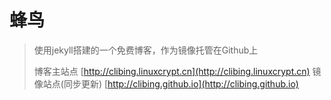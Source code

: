 # 蜂鸟


> 使用jekyll搭建的一个免费博客，作为镜像托管在Github上
>
> 博客主站点 [http://clibing.linuxcrypt.cn](http://clibing.linuxcrypt.cn) 镜像站点(同步更新) [http://clibing.github.io](http://clibing.github.io)
